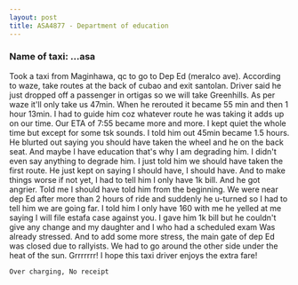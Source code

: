 ```yaml
---
layout: post
title: ASA4877 - Department of education 
---
```


### Name of taxi: ...asa

Took a taxi from Maginhawa, qc to go to Dep Ed (meralco ave). According to waze, take routes at the back of cubao and exit santolan. Driver said he just dropped off a passenger in ortigas so we will take Greenhills. As per waze it'll only take us 47min. When he rerouted it became 55 min and then 1 hour 13min. I had to guide him coz whatever route he was taking it adds up on our time. Our ETA of 7:55 became more and more. I kept quiet the whole time but except for some tsk sounds. I told him out 45min became 1.5 hours. He blurted out saying you should have taken the wheel and he on the back seat. And maybe I have education that's why I am degrading him. I didn't even say anything to degrade him. I just told him we should have taken the first route. He just kept on saying I should have, I should have. And to make things worse if not yet, I had to tell him I only have 1k bill. And he got angrier. Told me I should have told him from the beginning. We were near dep Ed after more than 2 hours of ride and suddenly he u-turned so I had to tell him we are going far. I told him I only have 160 with me he yelled at me saying I will file estafa case against you. I gave him 1k bill but he couldn't give any change and my daughter and I who had a scheduled exam Was already stressed. And to add some more stress, the main gate of dep Ed was closed due to rallyists. We had to go around the other side under the heat of the sun. Grrrrrrr! I hope this taxi driver enjoys the extra fare! 

```Over charging, No receipt```

